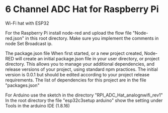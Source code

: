 # 6 Channel ADC Hat for Raspberry Pi
Wi-Fi hat with ESP32

For the Raspberry Pi install node-red and upload the flow file  "Node-red.json" in this root directory. Make sure you implement the comments in node Set Broadcast ip.

The package.json file
When first started, or a new project created, Node-RED will create an initial package.json file in your user directory, or project directory. This allows you to manage your additional dependencies, and release versions of your project, using standard npm practices. The initial version is 0.0.1 but should be edited according to your project release requirements.
The list of dependencies for this project are in the file "packages.json"

For Arduino use the sketch in the directory  "RPI_ADC_Hat_analognwifi_rev1"
In the root directory the file "esp32c3setup arduino" show the setting under Tools in the arduino IDE (1.8.16)
